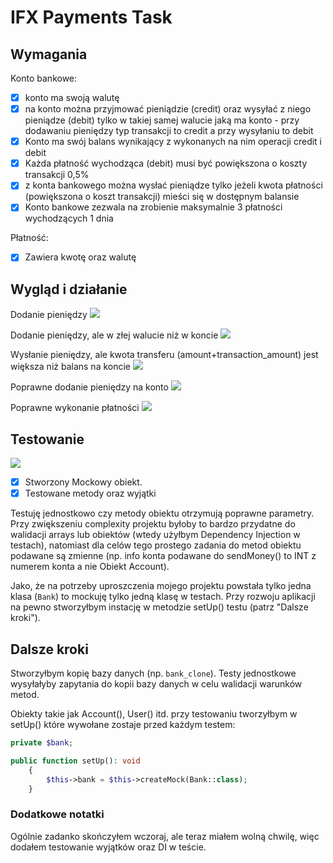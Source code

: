 # IFX Payments Task 
## Wymagania
Konto bankowe:

- [x]  konto ma swoją walutę
-  [x]  na konto można przyjmować pieniądzie (credit) oraz wysyłać z niego pieniądze (debit) tylko w takiej samej walucie jaką ma konto - przy dodawaniu pieniędzy typ transakcji to credit a przy wysyłaniu to debit
- [x]  Konto ma swój balans wynikający z wykonanych na nim operacji credit i debit
- [x] Każda płatność wychodząca (debit) musi być powiększona o koszty transakcji 0,5%
- [x]  z konta bankowego można wysłać pieniądze tylko jeżeli kwota płatności (powiększona o koszt transakcji) mieści się w dostępnym balansie
- [x]  Konto bankowe zezwala na zrobienie maksymalnie 3 płatności wychodzących 1 dnia

Płatność:
- [x]  Zawiera kwotę oraz walutę

## Wygląd i działanie
Dodanie pieniędzy
![](https://i.imgur.com/4qWXzmm.jpg) 

Dodanie pieniędzy, ale w złej walucie niż w koncie
![](https://i.imgur.com/5wYNGGk.jpg)

Wysłanie pieniędzy, ale kwota transferu (amount+transaction_amount) jest większa niż balans na koncie
![](https://i.imgur.com/nSeAW5i.jpg)

Poprawne dodanie pieniędzy na konto
![](https://i.imgur.com/09JFQdN.jpg)

Poprawne wykonanie płatności
![](https://i.imgur.com/bMBeohm.jpg)


## Testowanie
![](https://i.imgur.com/KiJCjq7.jpg)
- [x]  Stworzony Mockowy obiekt.
- [x] Testowane metody oraz wyjątki

Testuję jednostkowo czy metody obiektu otrzymują poprawne parametry. Przy zwiększeniu complexity projektu byłoby to bardzo przydatne do walidacji arrays lub obiektów (wtedy użyłbym Dependency Injection w testach), natomiast dla celów tego prostego zadania do metod obiektu podawane są zmienne (np. info konta podawane do sendMoney() to INT z numerem konta a nie Obiekt Account).

Jako, że na potrzeby uproszczenia mojego projektu powstała tylko jedna klasa (`Bank`) to mockuję tylko jedną klasę w testach. Przy rozwoju aplikacji na pewno stworzyłbym instację w metodzie setUp() testu (patrz "Dalsze kroki").

## Dalsze kroki

Stworzyłbym kopię bazy danych (np. `bank_clone`). Testy jednostkowe wysyłałyby zapytania do kopii bazy danych w celu walidacji warunków metod.

Obiekty takie jak Account(), User() itd. przy testowaniu tworzyłbym w setUp() które wywołane zostaje przed każdym testem:
```php
private $bank;

public function setUp(): void
    {
        $this->bank = $this->createMock(Bank::class);
    }
```

### Dodatkowe notatki
Ogólnie zadanko skończyłem wczoraj, ale teraz miałem wolną chwilę, więc dodałem testowanie wyjątków oraz DI w teście.